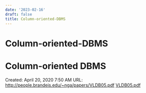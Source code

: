 ```yaml
---
date: '2023-02-16'
draft: false
title: Column-oriented-DBMS
---
```


# Column-oriented-DBMS

# Column-oriented DBMS
Created: April 20, 2020 7:50 AM
URL: http://people.brandeis.edu/~nga/papers/VLDB05.pdf
[VLDB05.pdf](Column-oriented%20DBMS%20b9cf97adeeb04e06a2aa344a6faf1ea0/VLDB05.pdf)
